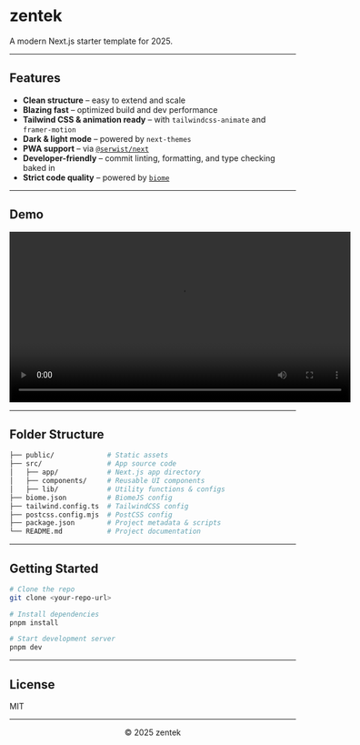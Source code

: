 # zentek

A modern Next.js starter template for 2025.

---

## Features

- **Clean structure** – easy to extend and scale
- **Blazing fast** – optimized build and dev performance
- **Tailwind CSS & animation ready** – with `tailwindcss-animate` and `framer-motion`
- **Dark & light mode** – powered by `next-themes`
- **PWA support** – via [`@serwist/next`](https://www.npmjs.com/package/@serwist/next)
- **Developer-friendly** – commit linting, formatting, and type checking baked in
- **Strict code quality** – powered by [`biome`](https://biomejs.dev/)

---

## Demo

<video src="https://github.com/vocongdat/zentek/blob/develop/public/demo.mp4" controls width="600">
  Your browser does not support the video tag. <a href="https://github.com/vocongdat/zentek/blob/develop/public/demo.mp4">Download demo.mov</a>
</video>

---

## Folder Structure

```bash
├── public/             # Static assets
├── src/                # App source code
│   ├── app/            # Next.js app directory
│   ├── components/     # Reusable UI components
│   ├── lib/            # Utility functions & configs
├── biome.json          # BiomeJS config
├── tailwind.config.ts  # TailwindCSS config
├── postcss.config.mjs  # PostCSS config
├── package.json        # Project metadata & scripts
└── README.md           # Project documentation
```

---

## Getting Started

```bash
# Clone the repo
git clone <your-repo-url>

# Install dependencies
pnpm install

# Start development server
pnpm dev
```

---

## License

MIT

---

<p align="center">© 2025 zentek</p>